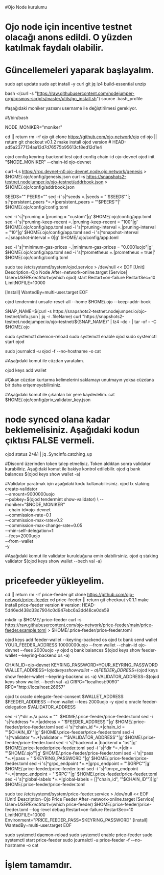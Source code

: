 #Ojo Node kurulumu

# Ojo node için incentive testnet olacağı anons edildi. O yüzden katılmak faydalı olabilir. 
# Güncellemeleri yaparak başlayalım.
sudo apt update
sudo apt install -y curl git jq lz4 build-essential unzip

bash <(curl -s "https://raw.githubusercontent.com/nodejumper-org/cosmos-scripts/master/utils/go_install.sh")
source .bash_profile

#aşağıdaki moniker yazısını username ile değiştirilmesi gerekiyor. 

#!/bin/bash

NODE_MONIKER="moniker"

cd || return
rm -rf ojo
git clone https://github.com/ojo-network/ojo
cd ojo || return
git checkout v0.1.2
make install
ojod version # HEAD-ad5a2377134aa13d7d76575b95613cf8ed12d1e4

ojod config keyring-backend test
ojod config chain-id ojo-devnet
ojod init "$NODE_MONIKER" --chain-id ojo-devnet

curl -Ls https://rpc.devnet-n0.ojo-devnet.node.ojo.network/genesis > $HOME/.ojo/config/genesis.json
curl -s https://snapshots2-testnet.nodejumper.io/ojo-testnet/addrbook.json > $HOME/.ojo/config/addrbook.json

SEEDS=""
PEERS=""
sed -i 's|^seeds *=.*|seeds = "'$SEEDS'"|; s|^persistent_peers *=.*|persistent_peers = "'$PEERS'"|' $HOME/.ojo/config/config.toml

sed -i 's|^pruning *=.*|pruning = "custom"|g' $HOME/.ojo/config/app.toml
sed -i 's|^pruning-keep-recent  *=.*|pruning-keep-recent = "100"|g' $HOME/.ojo/config/app.toml
sed -i 's|^pruning-interval *=.*|pruning-interval = "10"|g' $HOME/.ojo/config/app.toml
sed -i 's|^snapshot-interval *=.*|snapshot-interval = 0|g' $HOME/.ojo/config/app.toml

sed -i 's|^minimum-gas-prices *=.*|minimum-gas-prices = "0.0001uojo"|g' $HOME/.ojo/config/app.toml
sed -i 's|^prometheus *=.*|prometheus = true|' $HOME/.ojo/config/config.toml

sudo tee /etc/systemd/system/ojod.service > /dev/null << EOF
[Unit]
Description=Ojo Node
After=network-online.target
[Service]
User=$USER
ExecStart=$(which ojod) start
Restart=on-failure
RestartSec=10
LimitNOFILE=10000

[Install]
WantedBy=multi-user.target
EOF

ojod tendermint unsafe-reset-all --home $HOME/.ojo --keep-addr-book

SNAP_NAME=$(curl -s https://snapshots2-testnet.nodejumper.io/ojo-testnet/info.json | jq -r .fileName)
curl "https://snapshots2-testnet.nodejumper.io/ojo-testnet/${SNAP_NAME}" | lz4 -dc - | tar -xf - -C $HOME/.ojo

sudo systemctl daemon-reload
sudo systemctl enable ojod
sudo systemctl start ojod

sudo journalctl -u ojod -f --no-hostname -o cat

#Aşağıdaki komut ile cüzdan yaratalım.

ojod keys add wallet

#Çıkan cüzdan kurtarma kelimelerini saklamayı unutmayın yoksa cüzdana bir daha erişemeyebilirsiniz. 

#Aşağıdaki komut ile çıkanları bir yere kaydedelim. 
cat $HOME/.ojo/config/priv_validator_key.json

# node synced olana kadar beklemelisiniz. Aşağıdaki kodun çıktısı FALSE vermeli.
ojod status 2>&1 | jq .SyncInfo.catching_up

#Discord üzerinden token talep etmeliyiz. Token aldıktan sonra validator kurabiliriz. Aşağıdaki komut ile bakiye kontrol edilebilir. 
ojod q bank balances $(ojod keys show wallet -a)

#Validator yaratmak için aşağıdaki kodu kullanabilirsiniz.
ojod tx staking create-validator \
--amount=9000000uojo \
--pubkey=$(ojod tendermint show-validator) \
--moniker="$NODE_MONIKER" \
--chain-id=ojo-devnet \
--commission-rate=0.1 \
--commission-max-rate=0.2 \
--commission-max-change-rate=0.05 \
--min-self-delegation=1 \
--fees=2000uojo \
--from=wallet \
-y

#Aşağıdaki komut ile validator kurulduğuna emin olabilirsiniz. 
ojod q staking validator $(ojod keys show wallet --bech val -a)


# pricefeeder yükleyelim.
cd || return
rm -rf price-feeder
git clone https://github.com/ojo-network/price-feeder
cd price-feeder || return
git checkout v0.1.1
make install
price-feeder version # version: HEAD-5d46ed438d33d7904c0d947ebc6a3dd48ce0de59

mkdir -p $HOME/.price-feeder
curl -s https://raw.githubusercontent.com/ojo-network/price-feeder/main/price-feeder.example.toml > $HOME/.price-feeder/price-feeder.toml

ojod keys add feeder-wallet --keyring-backend os
ojod tx bank send wallet YOUR_FEEDER_ADDRESS 10000000uojo --from wallet --chain-id ojo-devnet --fees 2000uojo -y
ojod q bank balances $(ojod keys show feeder-wallet --keyring-backend os -a)

CHAIN_ID=ojo-devnet
KEYRING_PASSWORD=YOUR_KEYRING_PASSWORD
WALLET_ADDRESS=$(ojod keys show wallet -a)
FEEDER_ADDRESS=$(ojod keys show feeder-wallet --keyring-backend os -a)
VALIDATOR_ADDRESS=$(ojod keys show wallet --bech val -a)
GRPC="localhost:9090"
RPC="http://localhost:26657"

ojod tx oracle delegate-feed-consent $WALLET_ADDRESS $FEEDER_ADDRESS --from wallet --fees 2000uojo -y
ojod q oracle feeder-delegation $VALIDATOR_ADDRESS

sed -i '/^dir *=.*/a pass = ""' $HOME/.price-feeder/price-feeder.toml
sed -i 's|^address *=.*|address = "'$FEEDER_ADDRESS'"|g' $HOME/.price-feeder/price-feeder.toml
sed -i 's|^chain_id *=.*|chain_id = "'$CHAIN_ID'"|g' $HOME/.price-feeder/price-feeder.toml
sed -i 's|^validator *=.*|validator = "'$VALIDATOR_ADDRESS'"|g' $HOME/.price-feeder/price-feeder.toml
sed -i 's|^backend *=.*|backend = "os"|g' $HOME/.price-feeder/price-feeder.toml
sed -i 's|^dir *=.*|dir = "'$HOME/.ojo'"|g' $HOME/.price-feeder/price-feeder.toml
sed -i 's|^pass *=.*|pass = "'$KEYRING_PASSWORD'"|g' $HOME/.price-feeder/price-feeder.toml
sed -i 's|^grpc_endpoint *=.*|grpc_endpoint = "'$GRPC'"|g' $HOME/.price-feeder/price-feeder.toml
sed -i 's|^tmrpc_endpoint *=.*|tmrpc_endpoint = "'$RPC'"|g' $HOME/.price-feeder/price-feeder.toml
sed -i 's|^global-labels *=.*|global-labels = [["chain_id", "'$CHAIN_ID'"]]|g' $HOME/.price-feeder/price-feeder.toml

sudo tee /etc/systemd/system/price-feeder.service > /dev/null << EOF
[Unit]
Description=Ojo Price Feeder
After=network-online.target
[Service]
User=$USER
ExecStart=$(which price-feeder) $HOME/.price-feeder/price-feeder.toml --log-level debug
Restart=on-failure
RestartSec=10
LimitNOFILE=10000
Environment="PRICE_FEEDER_PASS=$KEYRING_PASSWORD"
[Install]
WantedBy=multi-user.target
EOF

sudo systemctl daemon-reload
sudo systemctl enable price-feeder
sudo systemctl start price-feeder
sudo journalctl -u price-feeder -f --no-hostname -o cat


# İşlem tamamdır. 
